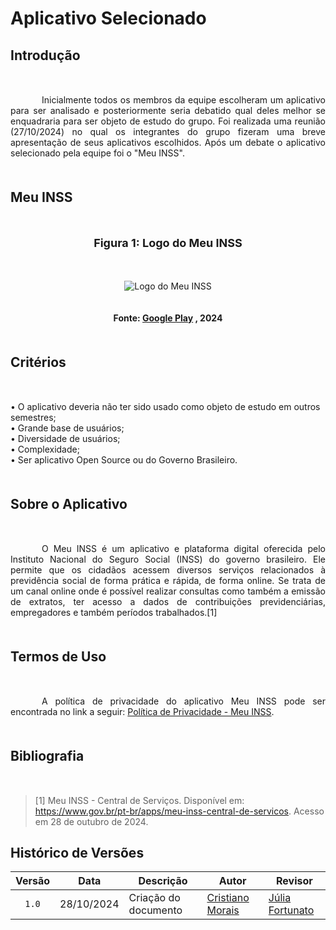 # Aplicativo Selecionado

## <p style="margin-bottom: 50px;">Introdução</p>



   <p style="text-align: justify; text-indent: 50px; margin-bottom: 50px;"> Inicialmente todos os membros da equipe escolheram um aplicativo para ser analisado e posteriormente seria debatido qual deles melhor se enquadraria para ser objeto de estudo do grupo. Foi realizada uma reunião (27/10/2024) no qual os integrantes do grupo fizeram uma breve apresentação de seus aplicativos escolhidos. Após um debate o aplicativo selecionado pela equipe foi o "Meu INSS".</p>

## <p style="margin-bottom: 50px;">Meu INSS</p>

<div align="center">
  <font size="4"><p style="text-align: center; margin-bottom: 50px;"><b>Figura 1: Logo do Meu INSS</b></p></font>
</div>

<div align="center">
<img src="../../imagens/logoinss.png" alt="Logo do Meu INSS" style=" max-width: 100%; height: auto; margin-bottom: 20px;">
</div>
<div align="center">
<p style="text-align: center; margin-bottom: 50px;">
  <b>Fonte: <a href="https://play.google.com/store/apps/details?id=br.gov.dataprev.meuinss&hl=pt-BR">Google Play</a> , 2024</b>
</p>
</div>

## <p style="margin-bottom: 50px;">Critérios</p>

<p style ="margin-bottom: 50px;" >• O aplicativo deveria não ter sido usado como objeto de estudo em outros semestres;<br> 
            • Grande base de usuários;<br> 
            • Diversidade de usuários;<br>
            • Complexidade;<br>
            • Ser aplicativo Open Source ou do Governo Brasileiro. </p>

## <p style="margin-bottom: 50px;">Sobre o Aplicativo</p>

<p style="text-align: justify; text-indent: 50px; margin-bottom: 50px;">O Meu INSS é um aplicativo e plataforma digital oferecida pelo Instituto Nacional do Seguro Social (INSS) do governo brasileiro. Ele permite que os cidadãos acessem diversos serviços relacionados à previdência social de forma prática e rápida, de forma online. Se trata de um canal online onde é possível realizar consultas como também a emissão de extratos, ter acesso a dados de contribuições previdenciárias, empregadores e também períodos trabalhados.[1]</p>


## <p style="margin-bottom: 50px;">Termos de Uso</p>

<p style="text-align: justify; text-indent: 50px; margin-bottom: 50px;">
    A política de privacidade do aplicativo Meu INSS pode ser encontrada no link a seguir: 
    <a href="https://www.gov.br/inss/pt-br/canais_atendimento/meu-inss/politica-de-privacidade-do-meu-inss">Política de Privacidade - Meu INSS</a>.
</p>

## <p style="margin-bottom: 50px;">Bibliografia</p>

>[1] Meu INSS - Central de Serviços. Disponível em: https://www.gov.br/pt-br/apps/meu-inss-central-de-servicos. Acesso em 28 de outubro de 2024. 

## Histórico de Versões

| Versão | Data | Descrição | Autor | Revisor |
| :----: | ---- | --------- | ----- | ------- |
| `1.0`  |28/10/2024| Criação do documento | [Cristiano Morais](https://github.com/CristianoMoraiss) |[Júlia Fortunato](https://github.com/julia-fortunato)|




